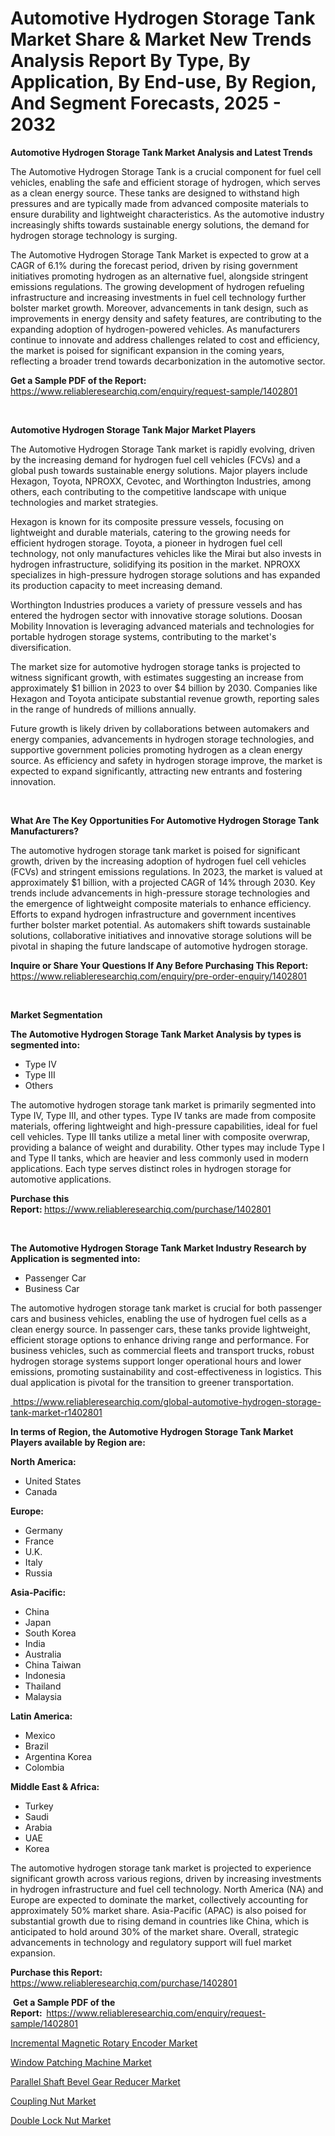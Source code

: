 <p><h1>Automotive Hydrogen Storage Tank Market Share & Market New Trends Analysis Report By Type, By Application, By End-use, By Region, And Segment Forecasts, 2025 - 2032</h1></p><p><strong>Automotive Hydrogen Storage Tank Market Analysis and Latest Trends</strong></p>
<p><p>The Automotive Hydrogen Storage Tank is a crucial component for fuel cell vehicles, enabling the safe and efficient storage of hydrogen, which serves as a clean energy source. These tanks are designed to withstand high pressures and are typically made from advanced composite materials to ensure durability and lightweight characteristics. As the automotive industry increasingly shifts towards sustainable energy solutions, the demand for hydrogen storage technology is surging.</p><p>The Automotive Hydrogen Storage Tank Market is expected to grow at a CAGR of 6.1% during the forecast period, driven by rising government initiatives promoting hydrogen as an alternative fuel, alongside stringent emissions regulations. The growing development of hydrogen refueling infrastructure and increasing investments in fuel cell technology further bolster market growth. Moreover, advancements in tank design, such as improvements in energy density and safety features, are contributing to the expanding adoption of hydrogen-powered vehicles. As manufacturers continue to innovate and address challenges related to cost and efficiency, the market is poised for significant expansion in the coming years, reflecting a broader trend towards decarbonization in the automotive sector.</p></p>
<p><strong>Get a Sample PDF of the Report:&nbsp;</strong> <a href="https://www.reliableresearchiq.com/enquiry/request-sample/1402801?utm_campaign=104&utm_medium=2&utm_source=Github&utm_content=ia&utm_term=28032025&utm_id=automotive-hydrogen-storage-tank">https://www.reliableresearchiq.com/enquiry/request-sample/1402801</a></p>
<p>&nbsp;</p>
<p><strong>Automotive Hydrogen Storage Tank Major Market Players</strong></p>
<p><p>The Automotive Hydrogen Storage Tank market is rapidly evolving, driven by the increasing demand for hydrogen fuel cell vehicles (FCVs) and a global push towards sustainable energy solutions. Major players include Hexagon, Toyota, NPROXX, Cevotec, and Worthington Industries, among others, each contributing to the competitive landscape with unique technologies and market strategies.</p><p>Hexagon is known for its composite pressure vessels, focusing on lightweight and durable materials, catering to the growing needs for efficient hydrogen storage. Toyota, a pioneer in hydrogen fuel cell technology, not only manufactures vehicles like the Mirai but also invests in hydrogen infrastructure, solidifying its position in the market. NPROXX specializes in high-pressure hydrogen storage solutions and has expanded its production capacity to meet increasing demand.</p><p>Worthington Industries produces a variety of pressure vessels and has entered the hydrogen sector with innovative storage solutions. Doosan Mobility Innovation is leveraging advanced materials and technologies for portable hydrogen storage systems, contributing to the market's diversification.</p><p>The market size for automotive hydrogen storage tanks is projected to witness significant growth, with estimates suggesting an increase from approximately $1 billion in 2023 to over $4 billion by 2030. Companies like Hexagon and Toyota anticipate substantial revenue growth, reporting sales in the range of hundreds of millions annually. </p><p>Future growth is likely driven by collaborations between automakers and energy companies, advancements in hydrogen storage technologies, and supportive government policies promoting hydrogen as a clean energy source. As efficiency and safety in hydrogen storage improve, the market is expected to expand significantly, attracting new entrants and fostering innovation.</p></p>
<p>&nbsp;</p>
<p><strong>What Are The Key Opportunities For Automotive Hydrogen Storage Tank Manufacturers?</strong></p>
<p><p>The automotive hydrogen storage tank market is poised for significant growth, driven by the increasing adoption of hydrogen fuel cell vehicles (FCVs) and stringent emissions regulations. In 2023, the market is valued at approximately $1 billion, with a projected CAGR of 14% through 2030. Key trends include advancements in high-pressure storage technologies and the emergence of lightweight composite materials to enhance efficiency. Efforts to expand hydrogen infrastructure and government incentives further bolster market potential. As automakers shift towards sustainable solutions, collaborative initiatives and innovative storage solutions will be pivotal in shaping the future landscape of automotive hydrogen storage.</p></p>
<p><strong>Inquire or Share Your Questions If Any Before Purchasing This Report:</strong> <a href="https://www.reliableresearchiq.com/enquiry/pre-order-enquiry/1402801?utm_campaign=104&utm_medium=2&utm_source=Github&utm_content=ia&utm_term=28032025&utm_id=automotive-hydrogen-storage-tank">https://www.reliableresearchiq.com/enquiry/pre-order-enquiry/1402801</a></p>
<p>&nbsp;</p>
<p><strong>Market Segmentation</strong></p>
<p><strong>The Automotive Hydrogen Storage Tank Market Analysis by types is segmented into:</strong></p>
<p><ul><li>Type IV</li><li>Type III</li><li>Others</li></ul></p>
<p><p>The automotive hydrogen storage tank market is primarily segmented into Type IV, Type III, and other types. Type IV tanks are made from composite materials, offering lightweight and high-pressure capabilities, ideal for fuel cell vehicles. Type III tanks utilize a metal liner with composite overwrap, providing a balance of weight and durability. Other types may include Type I and Type II tanks, which are heavier and less commonly used in modern applications. Each type serves distinct roles in hydrogen storage for automotive applications.</p></p>
<p><strong>Purchase this Report:&nbsp;</strong><a href="https://www.reliableresearchiq.com/purchase/1402801?utm_campaign=104&utm_medium=2&utm_source=Github&utm_content=ia&utm_term=28032025&utm_id=automotive-hydrogen-storage-tank">https://www.reliableresearchiq.com/purchase/1402801</a></p>
<p>&nbsp;</p>
<p><strong>The Automotive Hydrogen Storage Tank Market Industry Research by Application is segmented into:</strong></p>
<p><ul><li>Passenger Car</li><li>Business Car</li></ul></p>
<p><p>The automotive hydrogen storage tank market is crucial for both passenger cars and business vehicles, enabling the use of hydrogen fuel cells as a clean energy source. In passenger cars, these tanks provide lightweight, efficient storage options to enhance driving range and performance. For business vehicles, such as commercial fleets and transport trucks, robust hydrogen storage systems support longer operational hours and lower emissions, promoting sustainability and cost-effectiveness in logistics. This dual application is pivotal for the transition to greener transportation.</p></p>
<p><a href="https://www.reliableresearchiq.com/global-automotive-hydrogen-storage-tank-market-r1402801?utm_campaign=104&utm_medium=2&utm_source=Github&utm_content=ia&utm_term=28032025&utm_id=automotive-hydrogen-storage-tank">&nbsp;https://www.reliableresearchiq.com/global-automotive-hydrogen-storage-tank-market-r1402801</a></p>
<p><strong>In terms of Region, the Automotive Hydrogen Storage Tank Market Players available by Region are:</strong></p>
<p>
    <p> <strong> North America: </strong>
        <ul>
            <li>United States</li>
            <li>Canada</li>
        </ul>
        </p> 
    <p> <strong> Europe: </strong>
        <ul>
            <li>Germany</li>
            <li>France</li>
            <li>U.K.</li>
            <li>Italy</li>
            <li>Russia</li>
        </ul>
        </p> 
    <p> <strong> Asia-Pacific: </strong>
        <ul>
            <li>China</li>
            <li>Japan</li>
            <li>South Korea</li>
            <li>India</li>
            <li>Australia</li>
            <li>China Taiwan</li>
            <li>Indonesia</li>
            <li>Thailand</li>
            <li>Malaysia</li>
        </ul>
        </p> 
    <p> <strong> Latin America: </strong>
        <ul>
            <li>Mexico</li>
            <li>Brazil</li>
            <li>Argentina Korea</li>
            <li>Colombia</li>
        </ul>
        </p> 
    <p> <strong> Middle East & Africa: </strong>
        <ul>
            <li>Turkey</li>
            <li>Saudi</li>
            <li>Arabia</li>
            <li>UAE</li>
            <li>Korea</li>
        </ul>
    </p>
    </p>
<p><p>The automotive hydrogen storage tank market is projected to experience significant growth across various regions, driven by increasing investments in hydrogen infrastructure and fuel cell technology. North America (NA) and Europe are expected to dominate the market, collectively accounting for approximately 50% market share. Asia-Pacific (APAC) is also poised for substantial growth due to rising demand in countries like China, which is anticipated to hold around 30% of the market share. Overall, strategic advancements in technology and regulatory support will fuel market expansion.</p></p>
<p><strong>Purchase this Report: </strong><a href="https://www.reliableresearchiq.com/purchase/1402801?utm_campaign=104&utm_medium=2&utm_source=Github&utm_content=ia&utm_term=28032025&utm_id=automotive-hydrogen-storage-tank">https://www.reliableresearchiq.com/purchase/1402801</a></p>
<p>&nbsp;<strong>Get a Sample PDF of the Report:&nbsp;&nbsp;</strong><a href="https://www.reliableresearchiq.com/enquiry/request-sample/1402801?utm_campaign=104&utm_medium=2&utm_source=Github&utm_content=ia&utm_term=28032025&utm_id=automotive-hydrogen-storage-tank">https://www.reliableresearchiq.com/enquiry/request-sample/1402801</a></p>
<p><strong></strong></p>
<p><p><a href="https://github.com/evraltandre36/Market-Research-Report-List-1/blob/main/incremental-magnetic-rotary-encoder-market.md?utm_campaign=104&utm_medium=2&utm_source=Github&utm_content=ia&utm_term=28032025&utm_id=automotive-hydrogen-storage-tank">Incremental Magnetic Rotary Encoder Market</a></p><p><a href="https://github.com/kleyderoomes/Market-Research-Report-List-1/blob/main/window-patching-machine-market.md?utm_campaign=104&utm_medium=2&utm_source=Github&utm_content=ia&utm_term=28032025&utm_id=automotive-hydrogen-storage-tank">Window Patching Machine Market</a></p><p><a href="https://github.com/cavushjla/Market-Research-Report-List-1/blob/main/parallel-shaft-bevel-gear-reducer-market.md?utm_campaign=104&utm_medium=2&utm_source=Github&utm_content=ia&utm_term=28032025&utm_id=automotive-hydrogen-storage-tank">Parallel Shaft Bevel Gear Reducer Market</a></p><p><a href="https://github.com/hoppeellia6b/Market-Research-Report-List-1/blob/main/coupling-nut-market.md?utm_campaign=104&utm_medium=2&utm_source=Github&utm_content=ia&utm_term=28032025&utm_id=automotive-hydrogen-storage-tank">Coupling Nut Market</a></p><p><a href="https://github.com/nedzazollo74/Market-Research-Report-List-1/blob/main/double-lock-nut-market.md?utm_campaign=104&utm_medium=2&utm_source=Github&utm_content=ia&utm_term=28032025&utm_id=automotive-hydrogen-storage-tank">Double Lock Nut Market</a></p></p>
